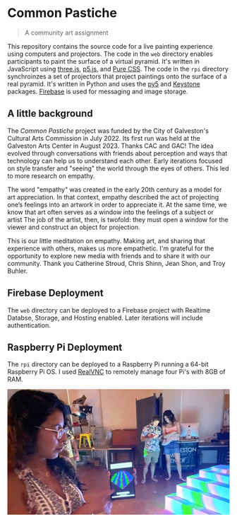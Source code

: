 # Common Pastiche
> A community art assignment

This repository contains the source code for a live painting experience using computers and projectors. The code in the `web` directory enables participants to paint the surface of a virtual pyramid. It's written in JavaScript using [three.js](https://threejs.org/), [p5.js](https://p5js.org/), and [Pure CSS](https://purecss.io/). The code in the `rpi` directory synchroinzes a set of projectors that project paintings onto the surface of a real pyramid. It's written in Python and uses the [py5](https://py5coding.org/) and [Keystone](https://github.com/davidbouchard/keystone) packages. [Firebase](https://firebase.google.com/) is used for messaging and image storage.

## A little background

The *Common Pastiche* project was funded by the City of Galveston's Cultural Arts Commission in July 2022. Its first run was held at the Galveston Arts Center in August 2023. Thanks CAC and GAC! The idea evolved through conversations with friends about perception and ways that technology can help us to understand each other. Early iterations focused on style transfer and "seeing" the world through the eyes of others. This led to more research on empathy.

The word "empathy" was created in the early 20th century as a model for art appreciation. In that context, empathy described the act of projecting one’s feelings into an artwork in order to appreciate it. At the same time, we know that art often serves as a window into the feelings of a subject or artist The job of the artist, then, is twofold: they must open a window for the viewer and construct an object for projection.

This is our little meditation on empathy. Making art, and sharing that experience with others, makes us more empathetic. I'm grateful for the opportunity to explore new media with friends and to share it with our community. Thank you Catherine Stroud, Chris Shinn, Jean Shon, and Troy Buhler.

## Firebase Deployment

The `web` directory can be deployed to a Firebase project with Realtime Databse, Storage, and Hosting enabled. Later iterations will include authentication.

## Raspberry Pi Deployment

The `rpi` directory can be deployed to a Raspberry Pi running a 64-bit Raspberry Pi OS. I used [RealVNC](https://www.realvnc.com/en/) to remotely manage four Pi's with 8GB of RAM.

![A person displaying a drawing of a pyramid on a tablet. They are standing in front of a pyramid with their drawing projected onto its surface.](common_pastiche.jpeg)